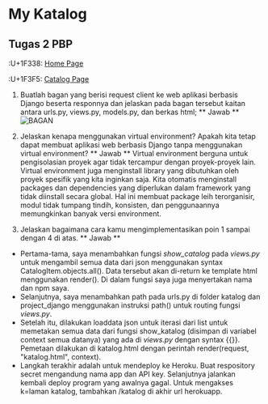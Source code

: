 # **My Katalog**
## Tugas 2 PBP 


:U+1F338: [Home Page](https://mykatalog.herokuapp.com/) 

:U+1F3F5: [Catalog Page](https://mykatalog.herokuapp.com/katalog/)


1. Buatlah bagan yang berisi request client ke web aplikasi berbasis Django beserta responnya dan jelaskan pada bagan tersebut kaitan antara urls.py, views.py, models.py, dan berkas html;
** Jawab **
![BAGAN](https://drive.google.com/file/d/1cE0dGXoh8ZtioUknLZLvq6PmFFWbWcrW/view?usp=sharing)


2. Jelaskan kenapa menggunakan virtual environment? Apakah kita tetap dapat membuat aplikasi web berbasis Django tanpa menggunakan virtual environment?
** Jawab **
Virtual environment berguna untuk pengisolasian proyek agar tidak tercampur dengan proyek-proyek lain. Virtual environment juga menginstall library yang dibutuhkan oleh proyek spesifik yang kita inginkan saja. Kita otomatis menginstall packages dan dependencies yang diperlukan dalam framework yang tidak diinstall secara global. Hal ini membuat package leih terorganisir, modul tidak tumpang tindih, konsisten, dan penggunaannya memungkinkan banyak versi environment.

3. Jelaskan bagaimana cara kamu mengimplementasikan poin 1 sampai dengan 4 di atas.
** Jawab **
- Pertama-tama, saya menambahkan fungsi *show_catalog* pada *views.py* untuk mengambil semua data dari json menggunakan syntax CatalogItem.objects.all(). Data tersebut akan di-return ke template html menggunakan render(). Di dalam fungsi saya juga menyertakan nama dan npm saya. 
- Selanjutnya, saya menambahkan path pada urls.py di folder katalog dan project_django menggunakan instruksi path() untuk routing fungsi *views.py*. 
- Setelah itu, dilakukan loaddata json untuk iterasi dari list untuk memetakan semua data dari fungsi show_katalog (disimpan di variabel context semua datanya) yang ada di *views.py* dengan syntax {{<key>}}. Pemetaan dilakukan di katalog.html dengan perintah render(request, "katalog.html", context).
- Langkah terakhir adalah untuk mendeploy ke Heroku. Buat respository secret mengandung nama app dan API key. Selanjutnya jalankan kembali deploy program yang awalnya gagal. Untuk mengakses k=laman katalog, tambahkan /katalog di akhir url herokuapp.
